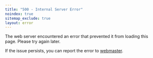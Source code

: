 ```yaml
---
title: "500 - Internal Server Error"
noindex: true
sitemap_exclude: true
layout: error
---
```


The web server encountered an error that prevented it from loading this page. Please try again later. 

If the issue persists, you can report the error to [webmaster](mailto:webmaster@nwtime.org).

